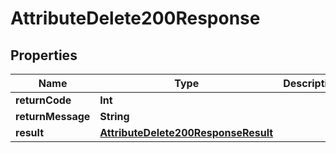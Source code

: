 

# AttributeDelete200Response


## Properties

Name | Type | Description | Notes
------------ | ------------- | ------------- | -------------
**returnCode** | **Int** |  |  [optional]
**returnMessage** | **String** |  |  [optional]
**result** | [**AttributeDelete200ResponseResult**](AttributeDelete200ResponseResult.md) |  |  [optional]



